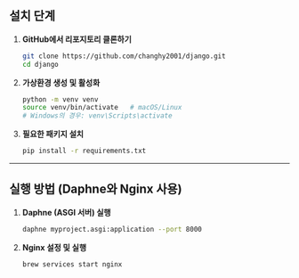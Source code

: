 ## 설치 단계

1. **GitHub에서 리포지토리 클론하기**
   ```bash
   git clone https://github.com/changhy2001/django.git
   cd django
   ```

2. **가상환경 생성 및 활성화**
   ```bash
   python -m venv venv
   source venv/bin/activate   # macOS/Linux
   # Windows의 경우: venv\Scripts\activate
   ```

3. **필요한 패키지 설치**
   ```bash
   pip install -r requirements.txt
   ```

---

## 실행 방법 (Daphne와 Nginx 사용)

1. **Daphne (ASGI 서버) 실행**
   ```bash
   daphne myproject.asgi:application --port 8000
   ```

2. **Nginx 설정 및 실행**
   ```bash
   brew services start nginx
   ```
